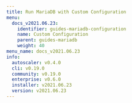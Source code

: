 ```yaml
---
title: Run MariaDB with Custom Configuration
menu:
  docs_v2021.06.23:
    identifier: guides-mariadb-configuration
    name: Custom Configuration
    parent: guides-mariadb
    weight: 40
menu_name: docs_v2021.06.23
info:
  autoscaler: v0.4.0
  cli: v0.19.0
  community: v0.19.0
  enterprise: v0.6.0
  installer: v2021.06.23
  version: v2021.06.23
---
```


